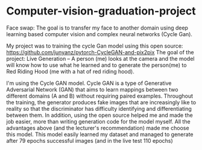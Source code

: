 # Computer-vision-graduation-project
Face swap: The goal is to transfer my face to another domain using deep learning based computer vision and complex neural networks (Cycle Gan).

My project was to training the cycle Gan model using this open source: 
https://github.com/junyanz/pytorch-CycleGAN-and-pix2pix
The goal of the project: Live Generation –
A person (me) looks at the camera and the model will know how to use what he learned and to 
generate the person(me) to Red Riding Hood (me with a hat of red riding hood).

I'm using the Cycle GAN model. Cycle GAN is a type of Generative Adversarial Network (GAN) that 
aims to learn mappings between two different domains (A and B) without requiring paired examples.
Throughout the training, the generator produces fake images that are increasingly like to reality so 
that the discriminator has difficulty identifying and differentiating between them. 
In addition, using the open source helped me and made the job easier, more than writing generation 
code for the model myself.
All the advantages above (and the lecturer's recommendation) made me choose this model.
This model easily learned my dataset and managed to generate after 79 epochs successful images
(and in the live test 110 epochs)

